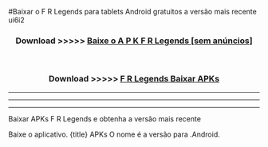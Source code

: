 #Baixar o F R Legends   para tablets Android gratuitos a versão mais recente ui6i2


<div align="center">
<h3>Download >>>>> <a href="https://pt-web.web.app/?pt= F R Legends ">Baixe o A P K F R Legends  [sem anúncios]</a></h3><br>

<h3>Download >>>>> <a href="https://pt-web.web.app/?pt= F R Legends ">F R Legends  Baixar APKs</a></h3>
</div>

----------------------------------------------------------

----------------------------------------------------------

----------------------------------------------------------

Baixar APKs F R Legends  e obtenha a versão mais recente

Baixe o aplicativo. {title} APKs O nome é a versão para .Android.


